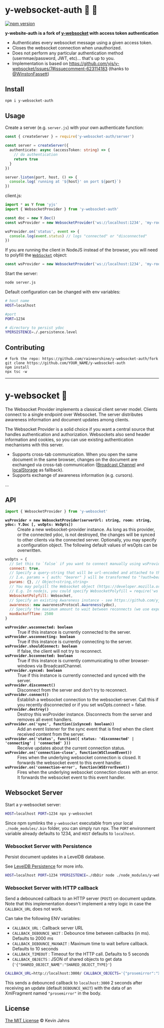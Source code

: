 # y-websocket-auth :tophat: :key:

[![npm version](https://img.shields.io/npm/v/y-websocket-auth)](https://www.npmjs.com/package/y-websocket-auth)
<!-- [![Build Status](https://img.shields.io/github/workflow/status/raineorshine/y-websocket-auth/Tests/main?label=tests&logo=github)](https://github.com/raineorshine/y-websocket-auth/actions?query=workflow%3ATests+branch%3Amain) -->
<!-- [![Coverage Status](https://img.shields.io/coveralls/github/raineorshine/y-websocket-auth/main)](https://coveralls.io/github/raineorshine/y-websocket-auth?branch=main) -->

**y-website-auth is a fork of [y-websocket](https://github.com/yjs/y-websocket) with access token authentication**

- Authenticates every websocket message using a given access token.
- Closes the websocket connection when unauthorized.
- Does not perform any particular authentication method (usernmae/password, JWT, etc)... that's up to you.
- Implementation is based on https://github.com/yjs/y-websocket/issues/7#issuecomment-623114183 (thanks to [@WinstonFassett](https://github.com/WinstonFassett))

## Install

```sh
npm i y-websocket-auth
```

## Usage

Create a server (e.g. `server.js`) with your own authenticate function:

```ts
const { createServer } = require('y-websocket-auth/server')

const server = createServer({ 
  authenticate: async (accessToken: string) => {
    // do authentication
    return true
  }
})

server.listen(port, host, () => {
  console.log(`running at '${host}' on port ${port}`)
})
```

client.js:

```ts
import * as Y from 'yjs'
import { WebsocketProvider } from 'y-websocket-auth'

const doc = new Y.Doc()
const wsProvider = new WebsocketProvider('ws://localhost:1234', 'my-roomname', doc, { auth: ACCESS_TOKEN })

wsProvider.on('status', event => {
  console.log(event.status) // logs "connected" or "disconnected"
})
```

If you are running the client in NodeJS instead of the browser, you will need to polyfill the [`WebSocket`](https://developer.mozilla.org/en-US/docs/Web/API/WebSocket) object:

```ts
const wsProvider = new WebsocketProvider('ws://localhost:1234', 'my-roomname', doc, { WebSocketPolyfill: require('ws') })
```

Start the server:

```sh
node server.js
```

Default configuration can be changed with env variables:

```sh
# host name
HOST=localhost

#port
PORT=1234

# directory to persist ydoc
YPERSISTENCE=./.persistence.level
```

## Contributing



```
# fork the repo: https://github.com/raineorshine/y-websocket-auth/fork
git clone https://github.com/YOUR_NAME/y-websocket-auth
npm install
npx tsc -w
```

---

# y-websocket :tophat:

The Websocket Provider implements a classical client server model. Clients connect to a single endpoint over Websocket. The server distributes awareness information and document updates among clients.

The Websocket Provider is a solid choice if you want a central source that handles authentication and authorization. Websockets also send header information and cookies, so you can use existing authentication mechanisms with this server.

* Supports cross-tab communication. When you open the same document in the same browser, changes on the document are exchanged via cross-tab communication ([Broadcast Channel](https://developer.mozilla.org/en-US/docs/Web/API/Broadcast_Channel_API) and [localStorage](https://developer.mozilla.org/en-US/docs/Web/API/Window/localStorage) as fallback).
* Supports exchange of awareness information (e.g. cursors).

...

## API

```js
import { WebsocketProvider } from 'y-websocket'
```

<dl>
  <b><code>wsProvider = new WebsocketProvider(serverUrl: string, room: string, ydoc: Y.Doc [, wsOpts: WsOpts])</code></b>
  <dd>Create a new websocket-provider instance. As long as this provider, or the connected ydoc, is not destroyed, the changes will be synced to other clients via the connected server. Optionally, you may specify a configuration object. The following default values of wsOpts can be overwritten. </dd>
</dl>

```js
wsOpts = {
  // Set this to `false` if you want to connect manually using wsProvider.connect()
  connect: true,
  // Specify a query-string that will be url-encoded and attached to the `serverUrl`
  // I.e. params = { auth: "bearer" } will be transformed to "?auth=bearer"
  params: {}, // Object<string,string>
  // You may polyill the Websocket object (https://developer.mozilla.org/en-US/docs/Web/API/WebSocket).
  // E.g. In nodejs, you could specify WebsocketPolyfill = require('ws')
  WebsocketPolyfill: Websocket,
  // Specify an existing Awareness instance - see https://github.com/yjs/y-protocols
  awareness: new awarenessProtocol.Awareness(ydoc),
  // Specify the maximum amount to wait between reconnects (we use exponential backoff).
  maxBackoffTime: 2500
}
```

<dl>
  <b><code>wsProvider.wsconnected: boolean</code></b>
  <dd>True if this instance is currently connected to the server.</dd>
  <b><code>wsProvider.wsconnecting: boolean</code></b>
  <dd>True if this instance is currently connecting to the server.</dd>
  <b><code>wsProvider.shouldConnect: boolean</code></b>
  <dd>If false, the client will not try to reconnect.</dd>
  <b><code>wsProvider.bcconnected: boolean</code></b>
  <dd>True if this instance is currently communicating to other browser-windows via BroadcastChannel.</dd>
  <b><code>wsProvider.synced: boolean</code></b>
  <dd>True if this instance is currently connected and synced with the server.</dd>
  <b><code>wsProvider.disconnect()</code></b>
  <dd>Disconnect from the server and don't try to reconnect.</dd>
  <b><code>wsProvider.connect()</code></b>
  <dd>Establish a websocket connection to the websocket-server. Call this if you recently disconnected or if you set wsOpts.connect = false.</dd>
  <b><code>wsProvider.destroy()</code></b>
  <dd>Destroy this wsProvider instance. Disconnects from the server and removes all event handlers.</dd>
  <b><code>wsProvider.on('sync', function(isSynced: boolean))</code></b>
  <dd>Add an event listener for the sync event that is fired when the client received content from the server.</dd>
  <b><code>wsProvider.on('status', function({ status: 'disconnected' | 'connecting' | 'connected' }))</code></b>
  <dd>Receive updates about the current connection status.</dd>
  <b><code>wsProvider.on('connection-close', function(WSClosedEvent))</code></b>
  <dd>Fires when the underlying websocket connection is closed. It forwards the websocket event to this event handler.</dd>
  <b><code>wsProvider.on('connection-error', function(WSErrorEvent))</code></b>
  <dd>Fires when the underlying websocket connection closes with an error. It forwards the websocket event to this event handler.</dd>
</dl>

## Websocket Server

Start a y-websocket server:

```sh
HOST=localhost PORT=1234 npx y-websocket
```

Since npm symlinks the `y-websocket` executable from your local `./node_modules/.bin` folder, you can simply run npx. The `PORT` environment variable already defaults to 1234, and `HOST` defaults to `localhost`.

### Websocket Server with Persistence

Persist document updates in a LevelDB database.

See [LevelDB Persistence](https://github.com/yjs/y-leveldb) for more info.

```sh
HOST=localhost PORT=1234 YPERSISTENCE=./dbDir node ./node_modules/y-websocket/bin/server.js
```

### Websocket Server with HTTP callback

Send a debounced callback to an HTTP server (`POST`) on document update. Note that this implementation doesn't implement a retry logic in case the `CALLBACK_URL` does not work.

Can take the following ENV variables:

* `CALLBACK_URL` : Callback server URL
* `CALLBACK_DEBOUNCE_WAIT` : Debounce time between callbacks (in ms). Defaults to 2000 ms
* `CALLBACK_DEBOUNCE_MAXWAIT` : Maximum time to wait before callback. Defaults to 10 seconds
* `CALLBACK_TIMEOUT` : Timeout for the HTTP call. Defaults to 5 seconds
* `CALLBACK_OBJECTS` : JSON of shared objects to get data (`'{"SHARED_OBJECT_NAME":"SHARED_OBJECT_TYPE}'`)

```sh
CALLBACK_URL=http://localhost:3000/ CALLBACK_OBJECTS='{"prosemirror":"XmlFragment"}' npm start
```
This sends a debounced callback to `localhost:3000` 2 seconds after receiving an update (default `DEBOUNCE_WAIT`) with the data of an XmlFragment named `"prosemirror"` in the body.

## License

[The MIT License](./LICENSE) © Kevin Jahns
